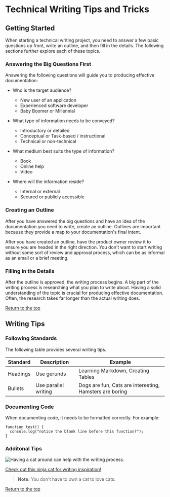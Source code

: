 # Technical Writing Tips and Tricks

## Getting Started

When starting a technical writing project, you need to answer a few basic questions up front, write an outline, and then fill in the details. The following sections further explore each of these topics.

### Answering the Big Questions First

Answering the following questions will guide you to producing effective documentation:

* Who is the target audience?

  * New user of an application
  * Experienced software developer
  * Baby Boomer or Millennial
  
* What type of information needs to be conveyed?

  * Introductory or detailed
  * Conceptual or Task-based / instructional
  * Technical or non-technical
  
* What medium best suits the type of information?

  * Book
  * Online help
  * Video
  
* Where will the information reside?
  * Internal or external
  * Secured or publicly accessible

### Creating an Outline

After you have answered the big questions and have an idea of the documentation you need to write, create an outline. Outlines are important because they provide a map to your documentation's final intent. 

After you have created an outline, have the product owner review it to ensure you are headed in the right direction. You don't want to start writing without some sort of review and approval process, which can be as informal as an email or a brief meeting.

### Filling in the Details

After the outline is approved, the writing process begins. A big part of the writing process is researching what you plan to write about. Having a solid understanding of the topic is crucial for producing effective documentation. Often, the research takes far longer than the actual writing does. 

[Return to the top](#top)

## Writing Tips

### Following Standards

The following table provides several writing tips.

| Standard | Description | Example |
| -------- | ----------- | ------- |
| Headings | Use gerunds | Learning Markdown, Creating Tables |
| Bullets  | Use parallel writing | Dogs are fun, Cats are interesting, Hamsters are boring |

### Documenting Code

When documenting code, it needs to be formatted correctly. For example:

```
function test() {
  console.log("notice the blank line before this function?");
}
```

### Additonal Tips

![Having a cat around can help with the writing process.](https://www.google.com/imgres?imgurl=http%3A%2F%2Fwww.pafriends.org%2Fwp-content%2Fuploads%2F2013%2F11%2FWALL-E-in-cat-tree.jpg&imgrefurl=http%3A%2F%2Fwww.pafriends.org%2Fif-12%2F&docid=5O6VVafKijddRM&tbnid=ruNNlZtipEndXM%3A&vet=10ahUKEwjPos2Q6YjaAhXnna0KHQhUAkcQMwjUASguMC4..i&w=769&h=663&bih=734&biw=1536&q=orange%20tabby&ved=0ahUKEwjPos2Q6YjaAhXnna0KHQhUAkcQMwjUASguMC4&iact=mrc&uact=8)

[Check out this ninja cat for writing inspiration!](https://www.youtube.com/watch?v=fzzjgBAaWZw)

> **Note:** You don't have to own a cat to love cats.

[Return to the top](#top)
